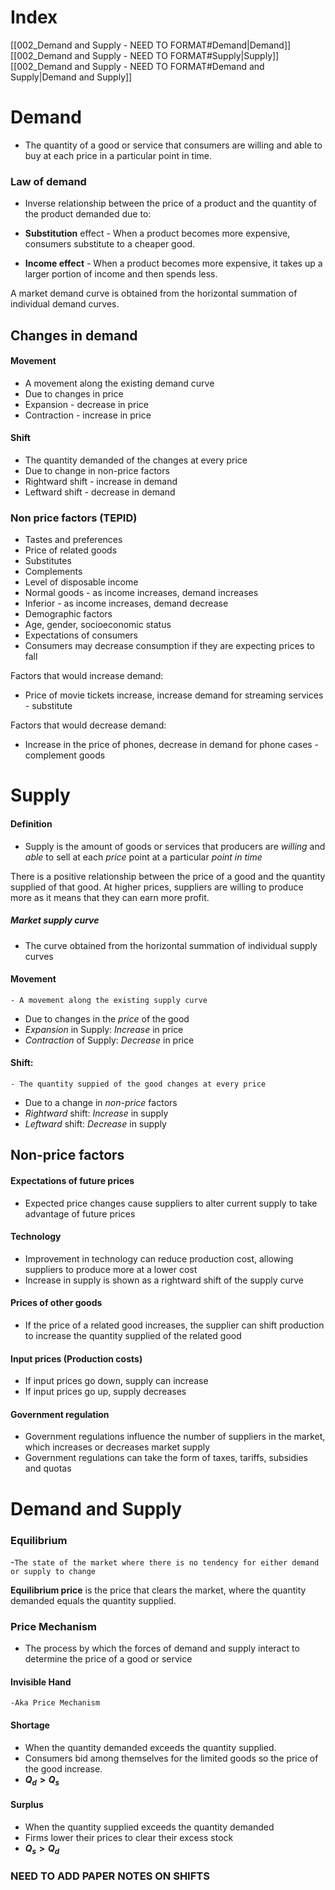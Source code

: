 # Index
[[002_Demand and Supply - NEED TO FORMAT#Demand|Demand]]
[[002_Demand and Supply - NEED TO FORMAT#Supply|Supply]]
[[002_Demand and Supply - NEED TO FORMAT#Demand and Supply|Demand and Supply]]

# Demand

-   The quantity of a good or service that consumers are willing and able to buy at each price in a particular point in time.

### Law of demand

-   Inverse relationship between the price of a product and the quantity of the product demanded due to:

-   **Substitution** effect - When a product becomes more expensive, consumers substitute to a cheaper good.
-   **Income effect** - When a product becomes more expensive, it takes up a larger portion of income and then spends less.

A market demand curve is obtained from the horizontal summation of individual demand curves.

## Changes in demand

#### Movement
-   A movement along the existing demand curve
-   Due to changes in price
-   Expansion - decrease in price
-   Contraction - increase in price

#### Shift
-   The quantity demanded of the changes at every price
-   Due to change in non-price factors
-   Rightward shift - increase in demand
-   Leftward shift - decrease in demand

### Non price factors (TEPID)

-   Tastes and preferences
-   Price of related goods
-   Substitutes
-   Complements
-   Level of disposable income
-   Normal goods - as income increases, demand increases
-   Inferior - as income increases, demand decrease
-   Demographic factors
-   Age, gender, socioeconomic status
-   Expectations of consumers
-   Consumers may decrease consumption if they are expecting prices to fall

Factors that would increase demand:
-   Price of movie tickets increase, increase demand for streaming services - substitute

Factors that would decrease demand:
-   Increase in the price of phones, decrease in demand for phone cases - complement goods

# Supply

#### Definition
- Supply is the amount of goods or services that producers are *willing* and *able* to sell at each *price* point at a particular *point in time*

There is a positive relationship between the price of a good and the quantity supplied of that good.
At higher prices, suppliers are willing to produce more as it means that they can earn more profit.

##### Market supply curve
- The curve obtained from the horizontal summation of individual supply curves

#### Movement
	- A movement along the existing supply curve
- Due to changes in the *price* of the good
- *Expansion* in Supply: *Increase* in price
- *Contraction* of Supply: *Decrease* in price

#### Shift:
	- The quantity suppied of the good changes at every price
- Due to a change in *non-price* factors
- *Rightward* shift: *Increase* in supply
- *Leftward* shift: *Decrease* in supply

## Non-price factors

#### Expectations of future prices
- Expected price changes cause suppliers to alter current supply to take advantage of future prices

#### Technology
- Improvement in technology can reduce production cost, allowing suppliers to produce more at a lower cost
- Increase in supply is shown as a rightward shift of the supply curve

#### Prices of other goods
- If the price of a related good increases, the supplier can shift production to increase the quantity supplied of the related good

#### Input prices (Production costs)
- If input prices go down, supply can increase
- If input prices go up, supply decreases

#### Government regulation
- Government regulations influence the number of suppliers in the market, which increases or decreases market supply
- Government regulations can take the form of taxes, tariffs, subsidies and quotas



# Demand and Supply

### Equilibrium
-`The state of the market where there is no tendency for either demand or supply to change`

**Equilibrium price** is the price that clears the market, where the quantity demanded equals the quantity supplied.

### Price Mechanism
- The process by which the forces of demand and supply interact to determine the price of a good or service

#### Invisible Hand
	-Aka Price Mechanism

#### Shortage
- When the quantity demanded exceeds the quantity supplied.
- Consumers bid among themselves for the limited goods so the price of the good increase.
- **$Q_d > Q_s$**

#### Surplus
- When the quantity supplied exceeds the quantity demanded
- Firms lower their prices to clear their excess stock
- **$Q_s > Q_d$**

### NEED TO ADD PAPER NOTES ON SHIFTS


















